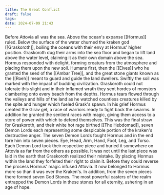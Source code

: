 ```yaml
---
title: The Great Conflict
draft: false
tags: 
date: 2024-07-09 21:43
---
```

Before Attovia all was the sea. Above the ocean's expanse [[Hormus]] ruled. Below the surface of the water churned the kraken god [[Graskoroth]], boiling the oceans with their envy at Hormus' higher position. Graskoroth dug their arms into the sea floor and began to lift land above the water level, claiming it as their own domain above the sea. Hormus responded with delight, forming creaturs from the atmosphere and placing them upon the new soil. Humans first, then the [[Elves]] who he granted the seed of the [[Ambar Tree]], and the great stone giants known as the [[Roeh]] meant to guard and guide the land dwellers. Swiftly the soil was marked with the impact of budding civilization. Graskoroth could not tolerate this slight and in their inflamed wrath they sent hordes of monsters clambering onto every beach from the depths.
Hormus tears flowed through the valleys and hills of the land as he watched countless creatures killed by the spite and hunger which fueled Grask's spawn. In his grief Hormus created the Girav gel, a race of warriors ready to fight back the swarms. In addition he granted the sentient races with magic, giving them access to a store of power with which to defend themselves. This was the final straw for Graskoroth, and their white hot rage birthed [[The Hebdomad]], seven Demon Lords each representing some despicable portion of the kraken's destructive anger.
The seven Demon Lords fought Hormus and in the end tore him into seven pieces. Eye, Head, Arm, Hand, Foot, Leg, and Torso. Each Demon Lord took their respective piece and buried it somewhere on Attovia as far from the others as possible. It was not until the last piece was laid in the earth that Graskoroth realized their mistake. By placing Hormus within the land they forfeited their right to claim it. Before they could reverse the process Hormus' magic infused Attovia. It now belonged to Hormus more so than it was ever the Kraken's. In addition, from the seven pieces there formed seven God Stones. The most powerful casters of the realm entrapped the Demon Lords in these stones for all eternity, ushering in an age of hope.